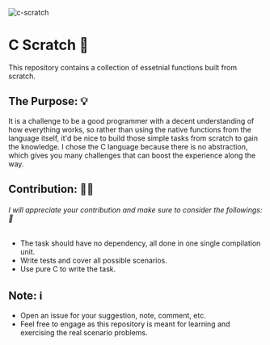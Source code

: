 ![c-scratch](https://github.com/0xWaleed/c-scratch/workflows/c-scratch/badge.svg)

# C Scratch 📝

This repository contains a collection of essetnial functions built from scratch.



## The Purpose: 💡

It is a challenge to be a good programmer with a decent understanding of how everything works, so rather than using the native functions from the language itself, it'd be nice to build those simple
tasks from scratch to gain the knowledge. I chose the C language because there is no abstraction, which gives you many challenges that can boost the experience along the way.

## Contribution: 💪🏻

###### I will appreciate your contribution and make sure to consider the followings: 🚨

- The task should have no dependency, all done in one single compilation unit.
- Write tests and cover all possible scenarios.
- Use pure C to write the task.

## Note: ℹ️

* Open an issue for your suggestion, note, comment, etc.
* Feel free to engage as this repository is meant for learning and exercising the real scenario problems.
